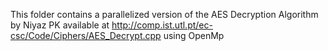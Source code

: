 This folder contains a parallelized version of the AES Decryption Algorithm by Niyaz PK
available at http://comp.ist.utl.pt/ec-csc/Code/Ciphers/AES_Decrypt.cpp
using OpenMp


